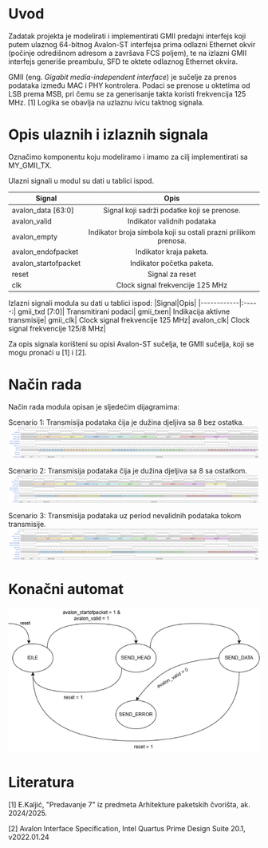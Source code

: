 # Uvod 
Zadatak projekta je modelirati i implementirati GMII predajni interfejs koji putem ulaznog 64-bitnog Avalon-ST interfejsa prima odlazni Ethernet okvir (počinje odredišnom adresom a završava FCS poljem), te na izlazni GMII interfejs generiše preambulu, SFD te oktete odlaznog Ethernet okvira.

GMII (eng. *Gigabit media-independent interface*) je sučelje za prenos podataka između MAC i PHY kontrolera. Podaci se prenose u oktetima od LSB prema MSB, pri čemu se za generisanje takta koristi frekvencija 125 MHz. [1] Logika se obavlja na uzlaznu ivicu taktnog signala.
# Opis ulaznih i izlaznih signala
Označimo komponentu koju modeliramo i imamo za cilj implementirati sa MY_GMII_TX. 

Ulazni signali u modul su dati u tablici ispod.

|Signal|Opis|
|--|:-----:|
|avalon_data [63:0]	|Signal koji sadrži podatke koji se prenose.|
avalon_valid|	Indikator validnih podataka|
avalon_empty|	Indikator broja simbola koji su ostali prazni prilikom prenosa.|
avalon_endofpacket|	Indikator kraja paketa.|
avalon_startofpacket|	Indikator početka paketa.|
reset|	Signal za reset|
clk|	Clock signal frekvencije 125 MHz|

Izlazni signali modula su dati u tablici ispod:
|Signal|Opis|
|------------|:-----:|
gmii_txd [7:0]|	Transmitirani podaci|
gmii_txen|	Indikacija aktivne transmisije|
gmii_clk|	Clock signal frekvencije 125 MHz|
avalon_clk|	Clock signal frekvencije 125/8 MHz|

Za opis signala korišteni su opisi Avalon-ST sučelja, te GMII sučelja, koji se mogu pronaći u [1] i [2].

# Način rada
Način rada modula opisan je sljedećim dijagramima:

Scenario 1: Transmisija podataka čija je dužina djeljiva sa 8 bez ostatka.
![Slika 1](Wavedrom/wavedrom_scen_1.png "Wavedrom1")

Scenario 2: Transmisija podataka čija je dužina djeljiva sa 8 sa ostatkom.
![Slika 2](Wavedrom/wavedrom_scen_2.png "Wavedrom2")

Scenario 3: Transmisija podataka uz period nevalidnih podataka tokom transmisije.
![Slika 3](Wavedrom/wavedrom_scen_3.png "Wavedrom3")

# Konačni automat 
![Slika 4](FSM.png "FSM")
# Literatura
[1] E.Kaljić, "Predavanje 7" iz predmeta Arhitekture paketskih čvorišta, ak. 2024/2025.

[2] Avalon Interface Specification, Intel Quartus Prime Design Suite 20.1, v2022.01.24
